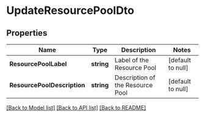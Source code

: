 # UpdateResourcePoolDto

## Properties
Name | Type | Description | Notes
------------ | ------------- | ------------- | -------------
**ResourcePoolLabel** | **string** | Label of the Resource Pool | [default to null]
**ResourcePoolDescription** | **string** | Description of the Resource Pool | [default to null]

[[Back to Model list]](../README.md#documentation-for-models) [[Back to API list]](../README.md#documentation-for-api-endpoints) [[Back to README]](../README.md)

